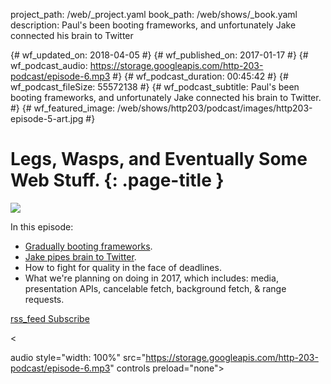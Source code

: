 project_path: /web/_project.yaml book_path: /web/shows/_book.yaml description: Paul's been booting frameworks, and unfortunately Jake connected his brain to Twitter

{# wf_updated_on: 2018-04-05 #} {# wf_published_on: 2017-01-17 #} {# wf_podcast_audio: https://storage.googleapis.com/http-203-podcast/episode-6.mp3 #} {# wf_podcast_duration: 00:45:42 #} {# wf_podcast_fileSize: 55572138 #} {# wf_podcast_subtitle: Paul's been booting frameworks, and unfortunately Jake connected his brain to Twitter. #} {# wf_featured_image: /web/shows/http203/podcast/images/http203-episode-5-art.jpg #}

# Legs, Wasps, and Eventually Some Web Stuff. {: .page-title }

<img src="/web/shows/http203/podcast/images/http203-episode-5-art.jpg" class="attempt-right" />

In this episode:

* [Gradually booting frameworks](https://aerotwist.com/blog/when-everything-is-important-nothing-is/).
* [Jake pipes brain to Twitter](https://twitter.com/jaffathecake/status/814751108975489024).
* How to fight for quality in the face of deadlines.
* What we're planning on doing in 2017, which includes: media, presentation APIs, cancelable fetch, background fetch, & range requests.

<a href="http://feeds.feedburner.com/Http203Podcast">
  <span class="material-icons">rss_feed</span>
  Subscribe
</a>

<

audio style="width: 100%" src="https://storage.googleapis.com/http-203-podcast/episode-6.mp3" controls preload="none">
